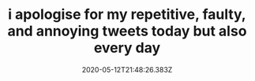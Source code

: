 ---
title: i apologise for my repetitive, faulty, and annoying tweets today but also every day
date: 2020-05-12T21:48:26.383Z
---